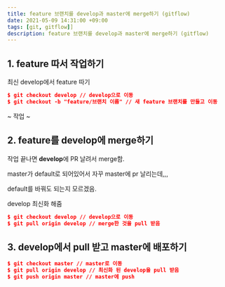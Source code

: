 ```yaml
---
title: feature 브랜치를 develop과 master에 merge하기 (gitflow)
date: 2021-05-09 14:31:00 +09:00
tags: [git, gitflow]]
description: feature 브랜치를 develop과 master에 merge하기 (gitflow)
---
```




## 1. feature 따서 작업하기



최신 develop에서 feature 따기

```json
$ git checkout develop // develop으로 이동
$ git checkout -b "feature/브랜치 이름" // 새 feature 브랜치를 만들고 이동
```



~ 작업 ~





## 2. feature를 develop에 merge하기

작업 끝나면 **develop**에 PR 날려서 merge함.

master가 default로 되어있어서 자꾸 master에 pr 날리는데,,, 

default를 바꿔도 되는지 모르겠음.



develop 최신화 해줌

```json
$ git checkout develop // develop으로 이동
$ git pull origin develop // merge한 것을 pull 받음
```





## 3. develop에서 pull 받고 master에 배포하기

```json
$ git checkout master // master로 이동
$ git pull origin develop // 최신화 된 develop을 pull 받음
$ git push origin master // master에 push
```



